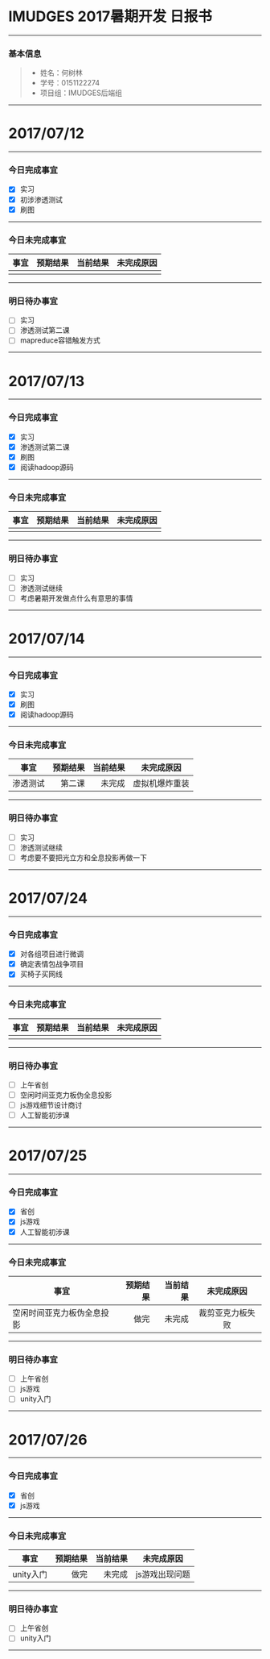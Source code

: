 # IMUDGES 2017暑期开发 日报书
-------


### 基本信息
> * 姓名：何树林
> * 学号：0151122274
> * 项目组：IMUDGES后端组

-------


# 2017/07/12

-------

### 今日完成事宜
- [x]  实习
- [x]  初涉渗透测试
- [x]  刷图

-----
### 今日未完成事宜


| 事宜     |预期结果| 当前结果  | 未完成原因   | 
| --------   | -----:  | -----:  | :----:  |
|    |   |   |   |


------
### 明日待办事宜
- [ ] 实习
- [ ] 渗透测试第二课
- [ ] mapreduce容错触发方式
-------

# 2017/07/13

-------

### 今日完成事宜
- [x]  实习
- [x]  渗透测试第二课
- [x]  刷图
- [x]  阅读hadoop源码

-----
### 今日未完成事宜


| 事宜     |预期结果| 当前结果  | 未完成原因   | 
| --------   | -----:  | -----:  | :----:  |
|    |   |   |   |


------
### 明日待办事宜
- [ ] 实习
- [ ] 渗透测试继续
- [ ] 考虑暑期开发做点什么有意思的事情
-------


# 2017/07/14

-------

### 今日完成事宜
- [x]  实习
- [x]  刷图
- [x]  阅读hadoop源码

-----
### 今日未完成事宜


| 事宜     |预期结果| 当前结果  | 未完成原因   | 
| --------   | -----:  | -----:  | :----:  |
|  渗透测试  |  第二课 |  未完成 | 虚拟机爆炸重装  |


------
### 明日待办事宜
- [ ] 实习
- [ ] 渗透测试继续
- [ ] 考虑要不要把光立方和全息投影再做一下
-------

# 2017/07/24

-------

### 今日完成事宜
- [x]  对各组项目进行微调
- [x]  确定表情包战争项目
- [x]  买椅子买网线

-----
### 今日未完成事宜


| 事宜     |预期结果| 当前结果  | 未完成原因   | 
| --------   | -----:  | -----:  | :----:  |
|   |   |   |   |


------
### 明日待办事宜
- [ ] 上午省创
- [ ] 空闲时间亚克力板伪全息投影
- [ ] js游戏细节设计商讨
- [ ] 人工智能初涉课
-------

# 2017/07/25

-------

### 今日完成事宜
- [x]  省创
- [x]  js游戏
- [x]  人工智能初涉课

-----
### 今日未完成事宜


| 事宜     |预期结果| 当前结果  | 未完成原因   | 
| --------   | -----:  | -----:  | :----:  |
|  空闲时间亚克力板伪全息投影 | 做完  | 未完成  | 裁剪亚克力板失败  |


------
### 明日待办事宜
- [ ] 上午省创
- [ ] js游戏
- [ ] unity入门
-------


# 2017/07/26

-------

### 今日完成事宜
- [x]  省创
- [x]  js游戏

-----
### 今日未完成事宜


| 事宜     |预期结果| 当前结果  | 未完成原因   | 
| --------   | -----:  | -----:  | :----:  |
|  unity入门 | 做完  | 未完成  | js游戏出现问题  |


------
### 明日待办事宜
- [ ] 上午省创
- [ ] unity入门
-------


